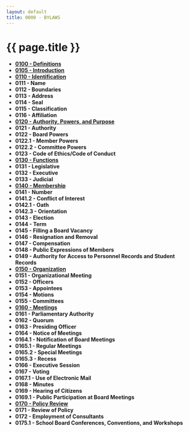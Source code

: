 ```yaml
---
layout: default
title: 0000 - BYLAWS
---
```


{{ page.title }}
================

-   **[0100 - Definitions](po0100.md)**
-   **[0105 - Introduction](po0105.md)**
-   **[0110 - Identification](po0110.md)**
-   **0111 - Name**
-   **0112 - Boundaries**
-   **0113 - Address**
-   **0114 - Seal**
-   **0115 - Classification**
-   **0116 - Affiliation**
-   **[0120 - Authority, Powers, and Purpose](po0120.md)**
-   **0121 - Authority**
-   **0122 - Board Powers**
-   **0122.1 - Member Powers**
-   **0122.2 - Committee Powers**
-   **0123 - Code of Ethics/Code of Conduct**
-   **[0130 - Functions](po0130.md)**
-   **0131 - Legislative**
-   **0132 - Executive**
-   **0133 - Judicial**
-   **[0140 - Membership](po0140.md)**
-   **0141 - Number**
-   **0141.2 - Conflict of Interest**
-   **0142.1 - Oath**
-   **0142.3 - Orientation**
-   **0143 - Election**
-   **0144 - Term**
-   **0145 - Filling a Board Vacancy**
-   **0146 - Resignation and Removal**
-   **0147 - Compensation**
-   **0148 - Public Expressions of Members**
-   **0149 - Authority for Access to Personnel Records and Student Records**
-   **[0150 - Organization](po0150.md)**
-   **0151 - Organizational Meeting**
-   **0152 - Officers**
-   **0153 - Appointees**
-   **0154 - Motions**
-   **0155 - Committees**
-   **[0160 - Meetings](po0160.md)**
-   **0161 - Parliamentary Authority**
-   **0162 - Quorum**
-   **0163 - Presiding Officer**
-   **0164 - Notice of Meetings**
-   **0164.1 - Notification of Board Meetings**
-   **0165.1 - Regular Meetings**
-   **0165.2 - Special Meetings**
-   **0165.3 - Recess**
-   **0166 - Executive Session**
-   **0167 - Voting**
-   **0167.1 - Use of Electronic Mail**
-   **0168 - Minutes**
-   **0169 - Hearing of Citizens**
-   **0169.1 - Public Participation at Board Meetings**
-   **[0170 - Policy Review](po0170.md)**
-   **0171 - Review of Policy**
-   **0172 - Employment of Consultants**
-   **0175.1 - School Board Conferences, Conventions, and Workshops**

